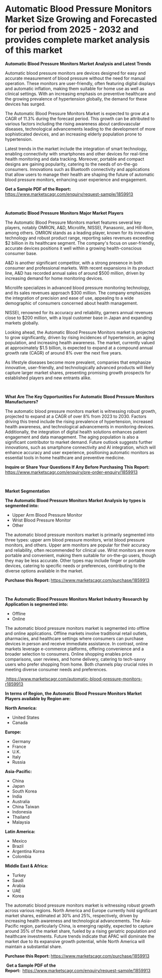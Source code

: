 <p><h1>Automatic Blood Pressure Monitors Market Size Growing and Forecasted for period from 2025 - 2032 and provides complete market analysis of this market</h1></p><p><strong>Automatic Blood Pressure Monitors Market Analysis and Latest Trends</strong></p>
<p><p>Automatic blood pressure monitors are devices designed for easy and accurate measurement of blood pressure without the need for manual operation. These monitors are user-friendly, often featuring digital displays and automatic inflation, making them suitable for home use as well as clinical settings. With an increasing emphasis on preventive healthcare and the growing prevalence of hypertension globally, the demand for these devices has surged.</p><p>The Automatic Blood Pressure Monitors Market is expected to grow at a CAGR of 11.3% during the forecast period. This growth can be attributed to various factors including the rising awareness about cardiovascular diseases, technological advancements leading to the development of more sophisticated devices, and an increasing elderly population prone to hypertension. </p><p>Latest trends in the market include the integration of smart technology, enabling connectivity with smartphones and other devices for real-time health monitoring and data tracking. Moreover, portable and compact designs are gaining popularity, catering to the needs of on-the-go consumers. Innovations such as Bluetooth connectivity and applications that allow users to manage their health are shaping the future of automatic blood pressure monitors, enhancing user experience and engagement.</p></p>
<p><strong>Get a Sample PDF of the Report:&nbsp;</strong> <a href="https://www.marketscagr.com/enquiry/request-sample/1859913?utm_campaign=2097&utm_medium=2&utm_source=Github&utm_content=ia&utm_term=13042025&utm_id=automatic-blood-pressure-monitors">https://www.marketscagr.com/enquiry/request-sample/1859913</a></p>
<p>&nbsp;</p>
<p><strong>Automatic Blood Pressure Monitors Major Market Players</strong></p>
<p><p>The Automatic Blood Pressure Monitors market features several key players, notably OMRON, A&D, Microlife, NISSEI, Panasonic, and Hill-Rom, among others. OMRON stands as a leading player, known for its innovative technology and robust product range, reporting sales revenues exceeding $2 billion in its healthcare segment. The company's focus on user-friendly, accurate devices positions it well within a growing health-conscious consumer base.</p><p>A&D is another significant competitor, with a strong presence in both consumer and professional markets. With recent expansions in its product line, A&D has recorded annual sales of around $500 million, driven by increasing demand for home monitoring devices.</p><p>Microlife specializes in advanced blood pressure monitoring technology, and its sales revenues approach $300 million. The company emphasizes the integration of precision and ease of use, appealing to a wide demographic of consumers concerned about health management.</p><p>NISSEI, renowned for its accuracy and reliability, garners annual revenues close to $200 million, with a loyal customer base in Japan and expanding markets globally. </p><p>Looking ahead, the Automatic Blood Pressure Monitors market is projected to grow significantly, driven by rising incidences of hypertension, an aging population, and increasing health awareness. The market, currently valued at approximately $1.5 billion, is expected to expand at a compound annual growth rate (CAGR) of around 8% over the next five years.</p><p>As lifestyle diseases become more prevalent, companies that emphasize innovative, user-friendly, and technologically advanced products will likely capture larger market shares, presenting promising growth prospects for established players and new entrants alike.</p></p>
<p>&nbsp;</p>
<p><strong>What Are The Key Opportunities For Automatic Blood Pressure Monitors Manufacturers?</strong></p>
<p><p>The automatic blood pressure monitors market is witnessing robust growth, projected to expand at a CAGR of over 8% from 2023 to 2030. Factors driving this trend include the rising prevalence of hypertension, increased health awareness, and technological advancements in monitoring devices. Additionally, the integration of digital health solutions enhances patient engagement and data management. The aging population is also a significant contributor to market demand. Future outlook suggests further innovations, such as smartphone connectivity and AI integration, which will enhance accuracy and user experience, positioning automatic monitors as essential tools in home healthcare and preventive medicine.</p></p>
<p><strong>Inquire or Share Your Questions If Any Before Purchasing This Report:</strong> <a href="https://www.marketscagr.com/enquiry/pre-order-enquiry/1859913?utm_campaign=2097&utm_medium=2&utm_source=Github&utm_content=ia&utm_term=13042025&utm_id=automatic-blood-pressure-monitors">https://www.marketscagr.com/enquiry/pre-order-enquiry/1859913</a></p>
<p>&nbsp;</p>
<p><strong>Market Segmentation</strong></p>
<p><strong>The Automatic Blood Pressure Monitors Market Analysis by types is segmented into:</strong></p>
<p><ul><li>Upper Arm Blood Pressure Monitor</li><li>Wrist Blood Pressure Monitor</li><li>Other</li></ul></p>
<p><p>The automatic blood pressure monitors market is primarily segmented into three types: upper arm blood pressure monitors, wrist blood pressure monitors, and others. Upper arm monitors are popular for their accuracy and reliability, often recommended for clinical use. Wrist monitors are more portable and convenient, making them suitable for on-the-go users, though they may be less accurate. Other types may include finger or portable devices, catering to specific needs or preferences, contributing to the diverse options available in the market.</p></p>
<p><strong>Purchase this Report:&nbsp;</strong><a href="https://www.marketscagr.com/purchase/1859913?utm_campaign=2097&utm_medium=2&utm_source=Github&utm_content=ia&utm_term=13042025&utm_id=automatic-blood-pressure-monitors">https://www.marketscagr.com/purchase/1859913</a></p>
<p>&nbsp;</p>
<p><strong>The Automatic Blood Pressure Monitors Market Industry Research by Application is segmented into:</strong></p>
<p><ul><li>Offline</li><li>Online</li></ul></p>
<p><p>The automatic blood pressure monitors market is segmented into offline and online applications. Offline markets involve traditional retail outlets, pharmacies, and healthcare settings where consumers can purchase devices in person and receive immediate assistance. In contrast, online markets leverage e-commerce platforms, offering convenience and a broader selection to consumers. Online shopping enables price comparisons, user reviews, and home delivery, catering to tech-savvy users who prefer shopping from home. Both channels play crucial roles in meeting diverse consumer needs and preferences.</p></p>
<p><a href="https://www.marketscagr.com/automatic-blood-pressure-monitors-r1859913?utm_campaign=2097&utm_medium=2&utm_source=Github&utm_content=ia&utm_term=13042025&utm_id=automatic-blood-pressure-monitors">&nbsp;https://www.marketscagr.com/automatic-blood-pressure-monitors-r1859913</a></p>
<p><strong>In terms of Region, the Automatic Blood Pressure Monitors Market Players available by Region are:</strong></p>
<p>
    <p> <strong> North America: </strong>
        <ul>
            <li>United States</li>
            <li>Canada</li>
        </ul>
        </p> 
    <p> <strong> Europe: </strong>
        <ul>
            <li>Germany</li>
            <li>France</li>
            <li>U.K.</li>
            <li>Italy</li>
            <li>Russia</li>
        </ul>
        </p> 
    <p> <strong> Asia-Pacific: </strong>
        <ul>
            <li>China</li>
            <li>Japan</li>
            <li>South Korea</li>
            <li>India</li>
            <li>Australia</li>
            <li>China Taiwan</li>
            <li>Indonesia</li>
            <li>Thailand</li>
            <li>Malaysia</li>
        </ul>
        </p> 
    <p> <strong> Latin America: </strong>
        <ul>
            <li>Mexico</li>
            <li>Brazil</li>
            <li>Argentina Korea</li>
            <li>Colombia</li>
        </ul>
        </p> 
    <p> <strong> Middle East & Africa: </strong>
        <ul>
            <li>Turkey</li>
            <li>Saudi</li>
            <li>Arabia</li>
            <li>UAE</li>
            <li>Korea</li>
        </ul>
    </p>
    </p>
<p><p>The automatic blood pressure monitors market is witnessing robust growth across various regions. North America and Europe currently hold significant market shares, estimated at 30% and 25%, respectively, driven by increasing health awareness and technological advancements. The Asia-Pacific region, particularly China, is emerging rapidly, expected to capture around 35% of the market share, fueled by a rising geriatric population and healthcare investments. Future trends indicate that APAC will dominate the market due to its expansive growth potential, while North America will maintain a substantial share.</p></p>
<p><strong>Purchase this Report: </strong><a href="https://www.marketscagr.com/purchase/1859913?utm_campaign=2097&utm_medium=2&utm_source=Github&utm_content=ia&utm_term=13042025&utm_id=automatic-blood-pressure-monitors">https://www.marketscagr.com/purchase/1859913</a></p>
<p>&nbsp;<strong>Get a Sample PDF of the Report:&nbsp;&nbsp;</strong><a href="https://www.marketscagr.com/enquiry/request-sample/1859913?utm_campaign=2097&utm_medium=2&utm_source=Github&utm_content=ia&utm_term=13042025&utm_id=automatic-blood-pressure-monitors">https://www.marketscagr.com/enquiry/request-sample/1859913</a></p>
<p><strong></strong></p>
<p><p></p><p></p><p></p></p>
